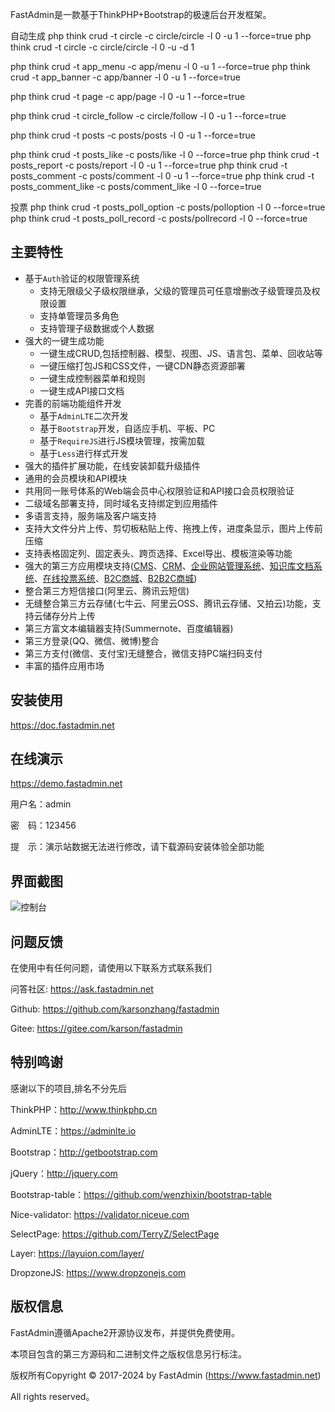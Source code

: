 FastAdmin是一款基于ThinkPHP+Bootstrap的极速后台开发框架。

自动生成
php think crud -t circle -c circle/circle -l 0 -u 1 --force=true
php think crud -t circle -c circle/circle -l 0 -u -d 1

php think crud -t app_menu -c app/menu -l 0 -u 1 --force=true
php think crud -t app_banner -c app/banner -l 0 -u 1 --force=true

php think crud -t page -c app/page -l 0 -u 1 --force=true

php think crud -t circle_follow -c circle/follow -l 0 -u 1 --force=true

php think crud -t posts -c posts/posts -l 0 -u 1 --force=true

php think crud -t posts_like -c posts/like -l 0 --force=true
php think crud -t posts_report -c posts/report -l 0 -u 1 --force=true
php think crud -t posts_comment -c posts/comment -l 0 -u 1 --force=true
php think crud -t posts_comment_like -c posts/comment_like -l 0 --force=true

投票
php think crud -t posts_poll_option -c posts/polloption -l 0 --force=true
php think crud -t posts_poll_record -c posts/pollrecord -l 0 --force=true

## 主要特性

* 基于`Auth`验证的权限管理系统
    * 支持无限级父子级权限继承，父级的管理员可任意增删改子级管理员及权限设置
    * 支持单管理员多角色
    * 支持管理子级数据或个人数据
* 强大的一键生成功能
    * 一键生成CRUD,包括控制器、模型、视图、JS、语言包、菜单、回收站等
    * 一键压缩打包JS和CSS文件，一键CDN静态资源部署
    * 一键生成控制器菜单和规则
    * 一键生成API接口文档
* 完善的前端功能组件开发
    * 基于`AdminLTE`二次开发
    * 基于`Bootstrap`开发，自适应手机、平板、PC
    * 基于`RequireJS`进行JS模块管理，按需加载
    * 基于`Less`进行样式开发
* 强大的插件扩展功能，在线安装卸载升级插件
* 通用的会员模块和API模块
* 共用同一账号体系的Web端会员中心权限验证和API接口会员权限验证
* 二级域名部署支持，同时域名支持绑定到应用插件
* 多语言支持，服务端及客户端支持
* 支持大文件分片上传、剪切板粘贴上传、拖拽上传，进度条显示，图片上传前压缩
* 支持表格固定列、固定表头、跨页选择、Excel导出、模板渲染等功能
* 强大的第三方应用模块支持([CMS](https://www.fastadmin.net/store/cms.html)、[CRM](https://www.fastadmin.net/store/facrm.html)、[企业网站管理系统](https://www.fastadmin.net/store/ldcms.html)、[知识库文档系统](https://www.fastadmin.net/store/knowbase.html)、[在线投票系统](https://www.fastadmin.net/store/vote.html)、[B2C商城](https://www.fastadmin.net/store/shopro.html)、[B2B2C商城](https://www.fastadmin.net/store/wanlshop.html))
* 整合第三方短信接口(阿里云、腾讯云短信)
* 无缝整合第三方云存储(七牛云、阿里云OSS、腾讯云存储、又拍云)功能，支持云储存分片上传
* 第三方富文本编辑器支持(Summernote、百度编辑器)
* 第三方登录(QQ、微信、微博)整合
* 第三方支付(微信、支付宝)无缝整合，微信支持PC端扫码支付
* 丰富的插件应用市场

## 安装使用

https://doc.fastadmin.net

## 在线演示

https://demo.fastadmin.net

用户名：admin

密　码：123456

提　示：演示站数据无法进行修改，请下载源码安装体验全部功能

## 界面截图
![控制台](https://images.gitee.com/uploads/images/2020/0929/202947_8db2d281_10933.gif "控制台")

## 问题反馈

在使用中有任何问题，请使用以下联系方式联系我们

问答社区: https://ask.fastadmin.net

Github: https://github.com/karsonzhang/fastadmin

Gitee: https://gitee.com/karson/fastadmin

## 特别鸣谢

感谢以下的项目,排名不分先后

ThinkPHP：http://www.thinkphp.cn

AdminLTE：https://adminlte.io

Bootstrap：http://getbootstrap.com

jQuery：http://jquery.com

Bootstrap-table：https://github.com/wenzhixin/bootstrap-table

Nice-validator: https://validator.niceue.com

SelectPage: https://github.com/TerryZ/SelectPage

Layer: https://layuion.com/layer/

DropzoneJS: https://www.dropzonejs.com


## 版权信息

FastAdmin遵循Apache2开源协议发布，并提供免费使用。

本项目包含的第三方源码和二进制文件之版权信息另行标注。

版权所有Copyright © 2017-2024 by FastAdmin (https://www.fastadmin.net)

All rights reserved。
